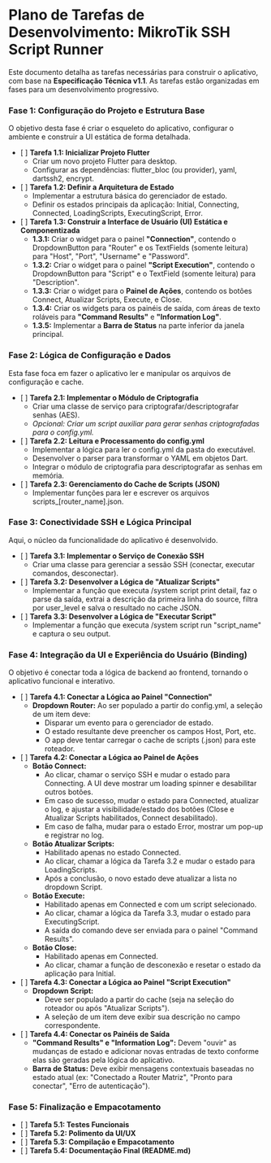 # **Plano de Tarefas de Desenvolvimento: MikroTik SSH Script Runner**

Este documento detalha as tarefas necessárias para construir o aplicativo, com base na **Especificação Técnica v1.1**. As tarefas estão organizadas em fases para um desenvolvimento progressivo.

### **Fase 1: Configuração do Projeto e Estrutura Base**

O objetivo desta fase é criar o esqueleto do aplicativo, configurar o ambiente e construir a UI estática de forma detalhada.

* \[ \] **Tarefa 1.1: Inicializar Projeto Flutter**  
  * Criar um novo projeto Flutter para desktop.  
  * Configurar as dependências: flutter\_bloc (ou provider), yaml, dartssh2, encrypt.  
* \[ \] **Tarefa 1.2: Definir a Arquitetura de Estado**  
  * Implementar a estrutura básica do gerenciador de estado.  
  * Definir os estados principais da aplicação: Initial, Connecting, Connected, LoadingScripts, ExecutingScript, Error.  
* \[ \] **Tarefa 1.3: Construir a Interface de Usuário (UI) Estática e Componentizada**  
  * **1.3.1:** Criar o widget para o painel **"Connection"**, contendo o DropdownButton para "Router" e os TextFields (somente leitura) para "Host", "Port", "Username" e "Password".  
  * **1.3.2:** Criar o widget para o painel **"Script Execution"**, contendo o DropdownButton para "Script" e o TextField (somente leitura) para "Description".  
  * **1.3.3:** Criar o widget para o **Painel de Ações**, contendo os botões Connect, Atualizar Scripts, Execute, e Close.  
  * **1.3.4:** Criar os widgets para os painéis de saída, com áreas de texto roláveis para **"Command Results"** e **"Information Log"**.  
  * **1.3.5:** Implementar a **Barra de Status** na parte inferior da janela principal.

### **Fase 2: Lógica de Configuração e Dados**

Esta fase foca em fazer o aplicativo ler e manipular os arquivos de configuração e cache.

* \[ \] **Tarefa 2.1: Implementar o Módulo de Criptografia**  
  * Criar uma classe de serviço para criptografar/descriptografar senhas (AES).  
  * *Opcional: Criar um script auxiliar para gerar senhas criptografadas para o config.yml.*  
* \[ \] **Tarefa 2.2: Leitura e Processamento do config.yml**  
  * Implementar a lógica para ler o config.yml da pasta do executável.  
  * Desenvolver o parser para transformar o YAML em objetos Dart.  
  * Integrar o módulo de criptografia para descriptografar as senhas em memória.  
* \[ \] **Tarefa 2.3: Gerenciamento do Cache de Scripts (JSON)**  
  * Implementar funções para ler e escrever os arquivos scripts\_\[router\_name\].json.

### **Fase 3: Conectividade SSH e Lógica Principal**

Aqui, o núcleo da funcionalidade do aplicativo é desenvolvido.

* \[ \] **Tarefa 3.1: Implementar o Serviço de Conexão SSH**  
  * Criar uma classe para gerenciar a sessão SSH (conectar, executar comandos, desconectar).  
* \[ \] **Tarefa 3.2: Desenvolver a Lógica de "Atualizar Scripts"**  
  * Implementar a função que executa /system script print detail, faz o parse da saída, extrai a descrição da primeira linha do source, filtra por user\_level e salva o resultado no cache JSON.  
* \[ \] **Tarefa 3.3: Desenvolver a Lógica de "Executar Script"**  
  * Implementar a função que executa /system script run "script\_name" e captura o seu output.

### **Fase 4: Integração da UI e Experiência do Usuário (Binding)**

O objetivo é conectar toda a lógica de backend ao frontend, tornando o aplicativo funcional e interativo.

* \[ \] **Tarefa 4.1: Conectar a Lógica ao Painel "Connection"**  
  * **Dropdown Router:** Ao ser populado a partir do config.yml, a seleção de um item deve:  
    * Disparar um evento para o gerenciador de estado.  
    * O estado resultante deve preencher os campos Host, Port, etc.  
    * O app deve tentar carregar o cache de scripts (.json) para este roteador.  
* \[ \] **Tarefa 4.2: Conectar a Lógica ao Painel de Ações**  
  * **Botão Connect:**  
    * Ao clicar, chamar o serviço SSH e mudar o estado para Connecting. A UI deve mostrar um loading spinner e desabilitar outros botões.  
    * Em caso de sucesso, mudar o estado para Connected, atualizar o log, e ajustar a visibilidade/estado dos botões (Close e Atualizar Scripts habilitados, Connect desabilitado).  
    * Em caso de falha, mudar para o estado Error, mostrar um pop-up e registrar no log.  
  * **Botão Atualizar Scripts:**  
    * Habilitado apenas no estado Connected.  
    * Ao clicar, chamar a lógica da Tarefa 3.2 e mudar o estado para LoadingScripts.  
    * Após a conclusão, o novo estado deve atualizar a lista no dropdown Script.  
  * **Botão Execute:**  
    * Habilitado apenas em Connected e com um script selecionado.  
    * Ao clicar, chamar a lógica da Tarefa 3.3, mudar o estado para ExecutingScript.  
    * A saída do comando deve ser enviada para o painel "Command Results".  
  * **Botão Close:**  
    * Habilitado apenas em Connected.  
    * Ao clicar, chamar a função de desconexão e resetar o estado da aplicação para Initial.  
* \[ \] **Tarefa 4.3: Conectar a Lógica ao Painel "Script Execution"**  
  * **Dropdown Script:**  
    * Deve ser populado a partir do cache (seja na seleção do roteador ou após "Atualizar Scripts").  
    * A seleção de um item deve exibir sua descrição no campo correspondente.  
* \[ \] **Tarefa 4.4: Conectar os Painéis de Saída**  
  * **"Command Results" e "Information Log":** Devem "ouvir" as mudanças de estado e adicionar novas entradas de texto conforme elas são geradas pela lógica do aplicativo.  
  * **Barra de Status:** Deve exibir mensagens contextuais baseadas no estado atual (ex: "Conectado a Router Matriz", "Pronto para conectar", "Erro de autenticação").

### **Fase 5: Finalização e Empacotamento**

* \[ \] **Tarefa 5.1: Testes Funcionais**  
* \[ \] **Tarefa 5.2: Polimento da UI/UX**  
* \[ \] **Tarefa 5.3: Compilação e Empacotamento**  
* \[ \] **Tarefa 5.4: Documentação Final (README.md)**